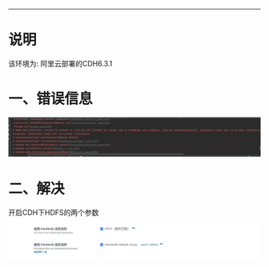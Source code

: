 


----
# 说明
该环境为: 阿里云部署的CDH6.3.1

# 一、错误信息
![error](../../img/spark/spark-hive/error.png)

# 二、解决
开启CDH下HDFS的两个参数
![开启参数](../../img/spark/spark-hive/error2.png)
